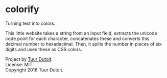 colorify
========

Turning text into colors.

This little website takes a string from an input field, extracts the unicode code point for each character, concatenates these and converts this decimal number to hexadecimal. Then, it splits the number in pieces of six digits and uses these as CSS colors.


Project by [Tuur Dutoit](http://tuurdutoit.be).  
License: MIT.  
Copyright 2016 Tuur Dutoit.
